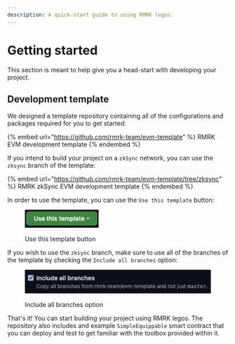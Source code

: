 ```yaml
---
description: A quick-start guide to using RMRK legos.
---
```


# Getting started

This section is meant to help give you a head-start with developing your project.

## Development template

We designed a template repository containing all of the configurations and packages required for you to get started:

{% embed url="https://github.com/rmrk-team/evm-template" %}
RMRK EVM development template
{% endembed %}

If you intend to build your project on a `zkSync` network, you can use the `zksync` branch of the template:

{% embed url="https://github.com/rmrk-team/evm-template/tree/zksync" %}
RMRK zkSync EVM development template
{% endembed %}

In order to use the template, you can use the `Use this template` button:

<figure><img src="../.gitbook/assets/image.png" alt=""><figcaption><p>Use this template button</p></figcaption></figure>

If you wish to use the `zksync` branch,  make sure to use all of the branches of the template by checking the `Include all branches` option:

<figure><img src="../.gitbook/assets/image (1).png" alt=""><figcaption><p>Include all branches option</p></figcaption></figure>

That's it! You can start building your project using RMRK legos. The repository also includes and example `SimpleEquippable` smart contract that you can deploy and test to get familiar with the toolbox provided within it.
